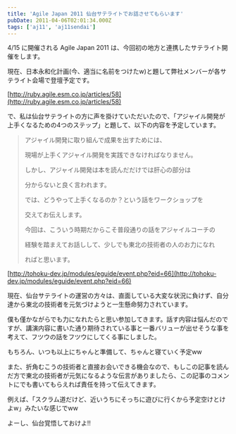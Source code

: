 ```yaml
---
title: 'Agile Japan 2011 仙台サテライトでお話させてもらいます'
pubDate: 2011-04-06T02:01:34.000Z
tags: ['aj11', 'aj11sendai']
---
```


4/15 に開催される Agile Japan 2011 は、今回初の地方と連携したサテライト開催をします。

現在、日本永和化計画(今、適当に名前をつけたw)と題して弊社メンバーが各サテライト会場で登壇予定です。

[http://ruby.agile.esm.co.jp/articles/58](http://ruby.agile.esm.co.jp/articles/58)

で、私は仙台サテライトの方に声を掛けていただいたので、「アジャイル開発が上手くなるための4つのステップ」と題して、以下の内容を予定しています。

> アジャイル開発に取り組んで成果を出すためには、
>
> 現場が上手くアジャイル開発を実践できなければなりません。
>
> しかし、アジャイル開発は本を読んだだけでは肝心の部分は
>
> 分からないと良く言われます。
>
> では、どうやって上手くなるのか？という話をワークショップを
>
> 交えてお伝えします。
>
> 今回は、こういう時期だからこそ普段通りの話をアジャイルコーチの
>
> 経験を踏まえてお話しして、少しでも東北の技術者の人のお力になれ
>
> ればと思います。

[http://tohoku-dev.jp/modules/eguide/event.php?eid=66](http://tohoku-dev.jp/modules/eguide/event.php?eid=66)

現在、仙台サテライトの運営の方々は、直面している大変な状況に負けず、自分達から東北の技術者を元気づけようと一生懸命努力されています。

僕も僅かながらでも力になれたらと思い参加してきます。話す内容は悩んだのですが、講演内容に書いた通り期待されている事と一番バリューが出せそうな事を考えて、フツウの話をフツウにしてくる事にしました。

もちろん、いつも以上にちゃんと準備して、ちゃんと寝ていく予定ww

また、折角むこうの技術者と直接お会いできる機会なので、もしこの記事を読んだ方で東北の技術者が元気になるような伝言がありましたら、この記事のコメントにでも書いてもらえれば責任を持って伝えてきます。

例えば、「スクラム道だけど、近いうちにそっちに遊びに行くから予定空けとけよw」みたいな感じでww

よーし、仙台覚悟しておけよ!!
